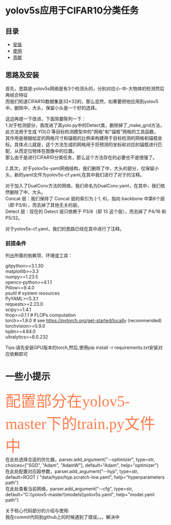 # yolov5s应用于CIFAR10分类任务

## 目录
- [安装](#安装)
- [使用](#使用)
- [贡献](#贡献)

## 思路及安装

首先，思路是:yolov5s网络是有3个检测头的，分别对应小-中-大物体的检测然后再结合特征</br>
而我们知道CIFAR10数据集是32×32的，那么显然，如果要把他应用到yolov5中，删除中，大头，保留小头是一个好的选择。</br>

这边再提一下改进，下面简要陈列一下：</br>
1.对于检测部分，我改进了其yolo.py中的Detect类，删除掉了_make_grid方法，此方法用于生成 YOLO 等目标检测模型中的"网格"和"锚框"网格的工具函数。</br>
其作用是根据给定的网格尺寸和锚框的比例来构建用于目标检测的网格和锚框坐标。具体点儿就是，这个方法生成的网格用于将预测的坐标和对应的锚框进行匹配，从而定位物体在图像中的位置。</br>
那么由于是进行CIFAR10分类任务，那么这个方法存在的必要也不是很强了。</br>

2.其次，对于yolov5s-yaml网络结构，我们删除了中，大头的部分，仅保留小头，新的yaml文件为yolov5s-cf.yaml,在其中我们进行了对于的注释。</br>


对于加入了DualConv方法的网络，我们命名为DualConv.yaml，在其中，我们依然删除了中、大头。</br>
Concat 层：我们保持了 Concat 层的索引为 [-1, 6]，指向 backbone 中第6个层（即 P3/8），而去掉了其他无关的层。</br>
Detect 层：现在的 Detect 层只依赖于 P3/8（即 13 这个层），而去掉了 P4/16 和 P5/32。</br>

对于yolov5s-cf.yaml，我们的思路已经在其中进行了注释。</br>

### 前提条件
列出所需的依赖项、环境或工具：

gitpython>=3.1.30</br>
matplotlib>=3.3</br>
numpy>=1.23.5</br>
opencv-python>=4.1.1</br>
Pillow>=9.4.0</br>
psutil  # system resources</br>
PyYAML>=5.3.1</br>
requests>=2.23.0</br>
scipy>=1.4.1</br>
thop>=0.1.1  # FLOPs computation</br>
torch>=1.8.0  # see https://pytorch.org/get-started/locally (recommended)</br>
torchvision>=0.9.0</br>
tqdm>=4.64.0</br>
ultralytics>=8.0.232</br>

Tips:请先安装GPU版本的torch,然后,使用pip install -r requirements.txt安装对应依赖即可

<H1>一些小提示</H1>
<font color=#FF7F50 size=7 face="黑体">配置部分在yolov5-master下的train.py文件中</br></font>
在此处选择合适的优化器，parser.add_argument("--optimizer", type=str, choices=["SGD", "Adam", "AdamW"], default="Adam", help="optimizer")</br>
在此处配置对应超参数，parser.add_argument("--hyp", type=str, default=ROOT / "data/hyps/hyp.scratch-low.yaml", help="hyperparameters path")</br>
在此处查看当前网络，parser.add_argument("--cfg", type=str, default="C:\\yolov5-master\\models\\yolov5s.yaml", help="model.yaml path")</br>

关于核心代码部分的介绍与使用:</br>
我在commit代码到github上的时候遇到了错误。。。解决中
